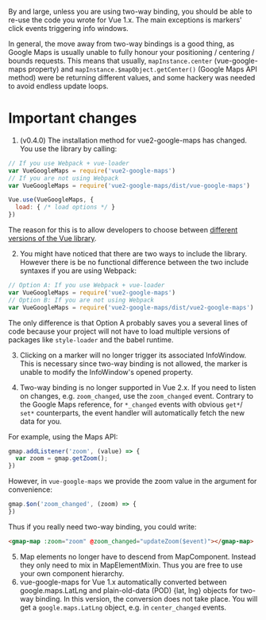 By and large, unless you are using two-way binding,
you should be able to re-use the code you wrote for Vue 1.x.
The main exceptions is markers' click events triggering info windows.

In general,
the move away from two-way bindings is a good thing, as Google Maps is usually
unable to fully honour your positioning / centering / bounds requests. This means that
usually, `mapInstance.center` (vue-google-maps property) and
`mapInstance.$mapObject.getCenter()`
(Google Maps API method) were be returning different values, and some
hackery was needed to avoid endless update loops.

# Important changes

1. (v0.4.0) The installation method for vue2-google-maps has changed.
You use the library by calling:

```js
// If you use Webpack + vue-loader
var VueGoogleMaps = require('vue2-google-maps')
// If you are not using Webpack
var VueGoogleMaps = require('vue2-google-maps/dist/vue-google-maps')

Vue.use(VueGoogleMaps, {
  load: { /* load options */ }
})
```

The reason for this is to allow developers to choose between
[different versions of the Vue library](https://vuejs.org/v2/guide/installation.html#Standalone).

2. You might have noticed that there are two ways to include
the library. However there is be no functional difference
between the two include syntaxes if you are using Webpack:
```js
// Option A: If you use Webpack + vue-loader
var VueGoogleMaps = require('vue2-google-maps')
// Option B: If you are not using Webpack
var VueGoogleMaps = require('vue2-google-maps/dist/vue2-google-maps')
```

The only difference is that Option A probably saves you a several
lines of code because your project will not have to load multiple
versions of packages like `style-loader` and the babel runtime.

3. Clicking on a marker will no longer trigger its associated InfoWindow. This
  is necessary since two-way binding is not allowed, the marker is
  unable to modify the InfoWindow's opened property.

4. Two-way binding is no longer supported in Vue 2.x. If you need to listen on
    changes, e.g. `zoom_changed`, use the `zoom_changed` event. Contrary
    to the Google Maps reference, for `*_changed` events with obvious `get*`/
    `set*` counterparts, the event handler will automatically fetch the new
    data for you.

For example, using the Maps API:
```js
gmap.addListener('zoom', (value) => {
  var zoom = gmap.getZoom();
})
```

However, in `vue-google-maps` we provide the zoom value in the argument for
convenience:
```js
gmap.$on('zoom_changed', (zoom) => {
})
```

Thus if you really need two-way binding, you could write:
```html
<gmap-map :zoom="zoom" @zoom_changed="updateZoom($event)"></gmap-map>
```

5. Map elements no longer have to descend from MapComponent. Instead they only
need to mix in MapElementMixin. Thus you are free to use your own component hierarchy.
6. vue-google-maps for Vue 1.x automatically converted between google.maps.LatLng and
  plain-old-data (POD) {lat, lng} objects for two-way binding. In this version, the conversion does
  not take place. You will get a `google.maps.LatLng` object, e.g. in `center_changed`
  events.
